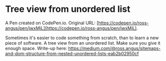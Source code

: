 # Tree view from unordered list

A Pen created on CodePen.io. Original URL: [https://codepen.io/ross-angus/pen/jwxMjL](https://codepen.io/ross-angus/pen/jwxMjL).

Sometimes it's easier to code something from scratch, than to learn a new piece of software. A tree view from an unordered list. Make sure you give it enough space. Write-up here: https://medium.com/@ross.angus/sitemaps-and-dom-structure-from-nested-unordered-lists-eab2b02950cf
